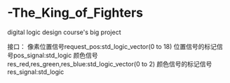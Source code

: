 # -The_King_of_Fighters
digital logic design course's big project

接口：
像素位置信号request_pos:std_logic_vector(0 to 18)
位置信号的标记信号pos_signal:std_logic
颜色信号res_red,res_green,res_blue:std_logic_vector(0 to 2)
颜色信号的标记信号res_signal:std_logic